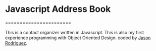 # Javascript Address Book
=======================

This is a contact organizer written in Javascript. This is also my first experience programming with Object Oriented Design. 
coded by [Jason Rodriguez](http://jasonrodriguez.net/index.html).
